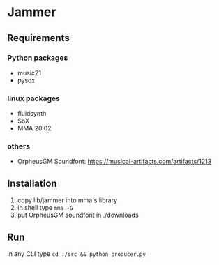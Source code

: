 # Jammer

## Requirements
### Python packages
* music21
* pysox
### linux packages
* fluidsynth
* SoX
* MMA 20.02
### others
* OrpheusGM Soundfont: https://musical-artifacts.com/artifacts/1213
  
## Installation
1. copy lib/jammer into mma's library
2. in shell type `mma -G`
3. put OrpheusGM soundfont in ./downloads

## Run
in any CLI type `cd ./src && python producer.py`
